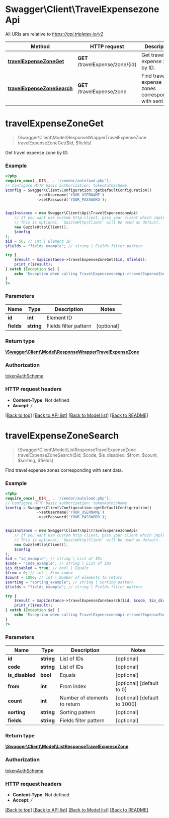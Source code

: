 # Swagger\Client\TravelExpensezoneApi

All URIs are relative to *https://api.tripletex.io/v2*

Method | HTTP request | Description
------------- | ------------- | -------------
[**travelExpenseZoneGet**](TravelExpensezoneApi.md#travelexpensezoneget) | **GET** /travelExpense/zone/{id} | Get travel expense zone by ID.
[**travelExpenseZoneSearch**](TravelExpensezoneApi.md#travelexpensezonesearch) | **GET** /travelExpense/zone | Find travel expense zones corresponding with sent data.

# **travelExpenseZoneGet**
> \Swagger\Client\Model\ResponseWrapperTravelExpenseZone travelExpenseZoneGet($id, $fields)

Get travel expense zone by ID.

### Example
```php
<?php
require_once(__DIR__ . '/vendor/autoload.php');
// Configure HTTP basic authorization: tokenAuthScheme
$config = Swagger\Client\Configuration::getDefaultConfiguration()
              ->setUsername('YOUR_USERNAME')
              ->setPassword('YOUR_PASSWORD');


$apiInstance = new Swagger\Client\Api\TravelExpensezoneApi(
    // If you want use custom http client, pass your client which implements `GuzzleHttp\ClientInterface`.
    // This is optional, `GuzzleHttp\Client` will be used as default.
    new GuzzleHttp\Client(),
    $config
);
$id = 56; // int | Element ID
$fields = "fields_example"; // string | Fields filter pattern

try {
    $result = $apiInstance->travelExpenseZoneGet($id, $fields);
    print_r($result);
} catch (Exception $e) {
    echo 'Exception when calling TravelExpensezoneApi->travelExpenseZoneGet: ', $e->getMessage(), PHP_EOL;
}
?>
```

### Parameters

Name | Type | Description  | Notes
------------- | ------------- | ------------- | -------------
 **id** | **int**| Element ID |
 **fields** | **string**| Fields filter pattern | [optional]

### Return type

[**\Swagger\Client\Model\ResponseWrapperTravelExpenseZone**](../Model/ResponseWrapperTravelExpenseZone.md)

### Authorization

[tokenAuthScheme](../../README.md#tokenAuthScheme)

### HTTP request headers

 - **Content-Type**: Not defined
 - **Accept**: */*

[[Back to top]](#) [[Back to API list]](../../README.md#documentation-for-api-endpoints) [[Back to Model list]](../../README.md#documentation-for-models) [[Back to README]](../../README.md)

# **travelExpenseZoneSearch**
> \Swagger\Client\Model\ListResponseTravelExpenseZone travelExpenseZoneSearch($id, $code, $is_disabled, $from, $count, $sorting, $fields)

Find travel expense zones corresponding with sent data.

### Example
```php
<?php
require_once(__DIR__ . '/vendor/autoload.php');
// Configure HTTP basic authorization: tokenAuthScheme
$config = Swagger\Client\Configuration::getDefaultConfiguration()
              ->setUsername('YOUR_USERNAME')
              ->setPassword('YOUR_PASSWORD');


$apiInstance = new Swagger\Client\Api\TravelExpensezoneApi(
    // If you want use custom http client, pass your client which implements `GuzzleHttp\ClientInterface`.
    // This is optional, `GuzzleHttp\Client` will be used as default.
    new GuzzleHttp\Client(),
    $config
);
$id = "id_example"; // string | List of IDs
$code = "code_example"; // string | List of IDs
$is_disabled = true; // bool | Equals
$from = 0; // int | From index
$count = 1000; // int | Number of elements to return
$sorting = "sorting_example"; // string | Sorting pattern
$fields = "fields_example"; // string | Fields filter pattern

try {
    $result = $apiInstance->travelExpenseZoneSearch($id, $code, $is_disabled, $from, $count, $sorting, $fields);
    print_r($result);
} catch (Exception $e) {
    echo 'Exception when calling TravelExpensezoneApi->travelExpenseZoneSearch: ', $e->getMessage(), PHP_EOL;
}
?>
```

### Parameters

Name | Type | Description  | Notes
------------- | ------------- | ------------- | -------------
 **id** | **string**| List of IDs | [optional]
 **code** | **string**| List of IDs | [optional]
 **is_disabled** | **bool**| Equals | [optional]
 **from** | **int**| From index | [optional] [default to 0]
 **count** | **int**| Number of elements to return | [optional] [default to 1000]
 **sorting** | **string**| Sorting pattern | [optional]
 **fields** | **string**| Fields filter pattern | [optional]

### Return type

[**\Swagger\Client\Model\ListResponseTravelExpenseZone**](../Model/ListResponseTravelExpenseZone.md)

### Authorization

[tokenAuthScheme](../../README.md#tokenAuthScheme)

### HTTP request headers

 - **Content-Type**: Not defined
 - **Accept**: */*

[[Back to top]](#) [[Back to API list]](../../README.md#documentation-for-api-endpoints) [[Back to Model list]](../../README.md#documentation-for-models) [[Back to README]](../../README.md)

